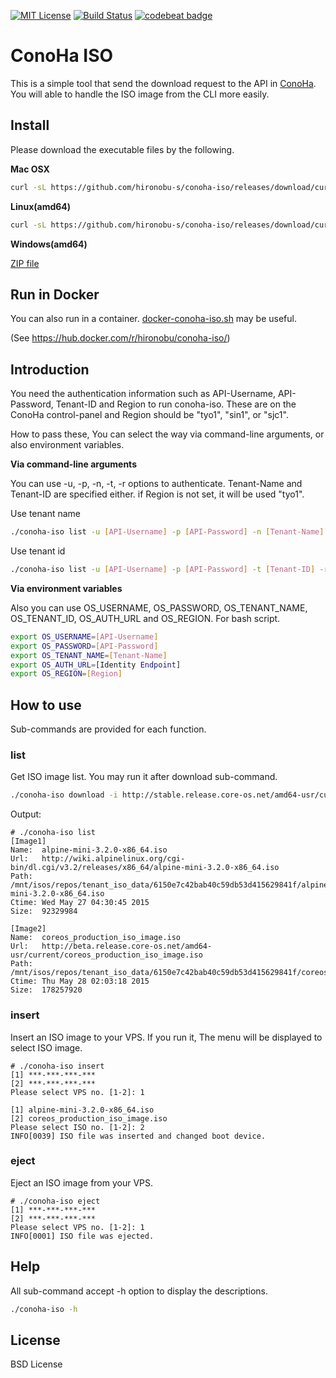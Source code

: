 [![MIT License](http://img.shields.io/badge/license-MIT-blue.svg?style=flat)](LICENSE)  [![Build Status](https://travis-ci.org/hironobu-s/conoha-iso.svg?branch=master)](https://travis-ci.org/hironobu-s/conoha-iso) [![codebeat badge](https://codebeat.co/badges/792c6579-ec06-4841-a6e2-d49df29c0640)](https://codebeat.co/projects/github-com-hironobu-s-conoha-iso)

# ConoHa ISO

This is a simple tool that send the download request to the API in [ConoHa](https://www.conoha.jp/). You will able to handle the ISO image from the CLI more easily.

## Install

Please download the executable files by the following.

**Mac OSX**

```bash
curl -sL https://github.com/hironobu-s/conoha-iso/releases/download/current/conoha-iso-osx.amd64.gz | zcat > conoha-iso && chmod +x ./conoha-iso
```

**Linux(amd64)**

```bash
curl -sL https://github.com/hironobu-s/conoha-iso/releases/download/current/conoha-iso-linux.amd64.gz | zcat > conoha-iso && chmod +x ./conoha-iso
```

**Windows(amd64)**

[ZIP file](https://github.com/hironobu-s/conoha-iso/releases/download/current/conoha-iso.amd64.zip)


## Run in Docker

You can also run in a container. [docker-conoha-iso.sh](https://github.com/hironobu-s/conoha-iso/blob/master/docker-conoha-iso.sh) may be useful.

(See https://hub.docker.com/r/hironobu/conoha-iso/)

## Introduction

You need the authentication information such as API-Username, API-Password, Tenant-ID and Region to run conoha-iso. These are on the ConoHa control-panel and Region should be "tyo1", "sin1", or "sjc1".

How to pass these, You can select the way via command-line arguments, or also environment variables.

**Via command-line arguments**

You can use -u, -p, -n, -t, -r options to authenticate. Tenant-Name and Tenant-ID are specified either. if Region is not set, it will be used "tyo1".

Use tenant name
```bash
./conoha-iso list -u [API-Username] -p [API-Password] -n [Tenant-Name] -r [Region]
```

Use tenant id
```bash
./conoha-iso list -u [API-Username] -p [API-Password] -t [Tenant-ID] -r [Region]
```

**Via environment variables**

Also you can use OS_USERNAME, OS_PASSWORD, OS_TENANT_NAME, OS_TENANT_ID, OS_AUTH_URL and OS_REGION. For bash script.

```bash
export OS_USERNAME=[API-Username]
export OS_PASSWORD=[API-Password]
export OS_TENANT_NAME=[Tenant-Name]
export OS_AUTH_URL=[Identity Endpoint]
export OS_REGION=[Region]
```

## How to use

Sub-commands are provided for each function.

### list

Get ISO image list. You may run it after download sub-command.

```bash
./conoha-iso download -i http://stable.release.core-os.net/amd64-usr/current/coreos_production_iso_image.iso
```

Output:

```
# ./conoha-iso list
[Image1]
Name:  alpine-mini-3.2.0-x86_64.iso
Url:   http://wiki.alpinelinux.org/cgi-bin/dl.cgi/v3.2/releases/x86_64/alpine-mini-3.2.0-x86_64.iso
Path:  /mnt/isos/repos/tenant_iso_data/6150e7c42bab40c59db53d415629841f/alpine-mini-3.2.0-x86_64.iso
Ctime: Wed May 27 04:30:45 2015
Size:  92329984

[Image2]
Name:  coreos_production_iso_image.iso
Url:   http://beta.release.core-os.net/amd64-usr/current/coreos_production_iso_image.iso
Path:  /mnt/isos/repos/tenant_iso_data/6150e7c42bab40c59db53d415629841f/coreos_production_iso_image.iso
Ctime: Thu May 28 02:03:18 2015
Size:  178257920
```

### insert

Insert an ISO image to your VPS. If you run it, The menu will be displayed to select ISO image.

```
# ./conoha-iso insert
[1] ***-***-***-***
[2] ***-***-***-***
Please select VPS no. [1-2]: 1

[1] alpine-mini-3.2.0-x86_64.iso
[2] coreos_production_iso_image.iso
Please select ISO no. [1-2]: 2
INFO[0039] ISO file was inserted and changed boot device.
```

### eject

Eject an ISO image from your VPS.


```
# ./conoha-iso eject
[1] ***-***-***-***
[2] ***-***-***-***
Please select VPS no. [1-2]: 1
INFO[0001] ISO file was ejected.
```

## Help

All sub-command accept -h option to display the descriptions.

```bash
./conoha-iso -h
```

## License

BSD License
